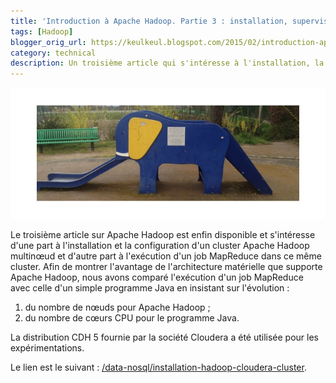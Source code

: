 ```yaml
---
title: 'Introduction à Apache Hadoop. Partie 3 : installation, supervision et performance d''un cluster multinœud avec Cloudera CDH 5'
tags: [Hadoop]
blogger_orig_url: https://keulkeul.blogspot.com/2015/02/introduction-apache-hadoop-partie-3.html
category: technical
description: Un troisième article qui s'intéresse à l'installation, la supervision et la performance d'un cluster multinœud en utilisant la distribution CDH 5 fournie par Cloudera.
---
```


![/images/hadoopjeuenfant.jpg](/images/hadoopjeuenfant.jpg)

Le troisième article sur Apache Hadoop est enfin disponible et s'intéresse d'une part à l'installation et la configuration d'un cluster Apache Hadoop multinœud et d'autre part à l'exécution d'un job MapReduce dans ce même cluster. Afin de montrer l'avantage de l'architecture matérielle que supporte Apache Hadoop, nous avons comparé l'exécution d'un job MapReduce avec celle d'un simple programme Java en insistant sur l'évolution :  

1. du nombre de nœuds pour Apache Hadoop ;
2. du nombre de cœurs CPU pour le programme Java.

La distribution CDH 5 fournie par la société Cloudera a été utilisée pour les expérimentations.

Le lien est le suivant : [/data-nosql/installation-hadoop-cloudera-cluster](/data-nosql/installation-hadoop-cloudera-cluster).